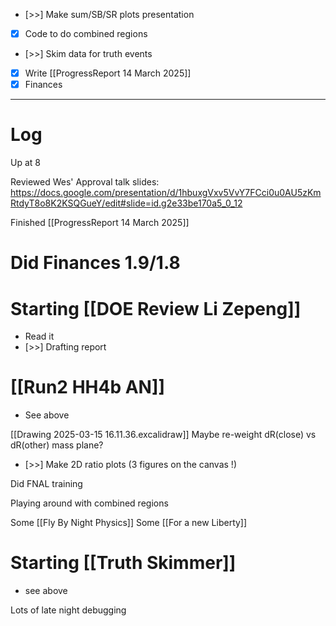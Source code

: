 - [>>] Make sum/SB/SR plots presentation
- [x] Code to do combined regions
- [>>] Skim data for truth events
- [x] Write  [[ProgressReport 14 March 2025]]
- [x] Finances

---

# Log

Up at 8

Reviewed Wes' Approval talk slides:
	https://docs.google.com/presentation/d/1hbuxgVxv5VvY7FCci0u0AU5zKmRtdyT8o8K2KSQGueY/edit#slide=id.g2e33be170a5_0_12

Finished [[ProgressReport 14 March 2025]]

# Did Finances 1.9/1.8


# Starting  [[DOE Review Li Zepeng]] 
- Read it 
- [>>] Drafting report

# [[Run2 HH4b AN]]
- See above

[[Drawing 2025-03-15 16.11.36.excalidraw]]
	Maybe re-weight dR(close) vs dR(other) mass plane?
- [>>] Make 2D ratio plots (3 figures on the canvas !)

Did FNAL training

Playing around with combined regions

Some [[Fly By Night Physics]]
Some [[For a new Liberty]]

# Starting [[Truth Skimmer]] 
- see above

Lots of late night debugging 